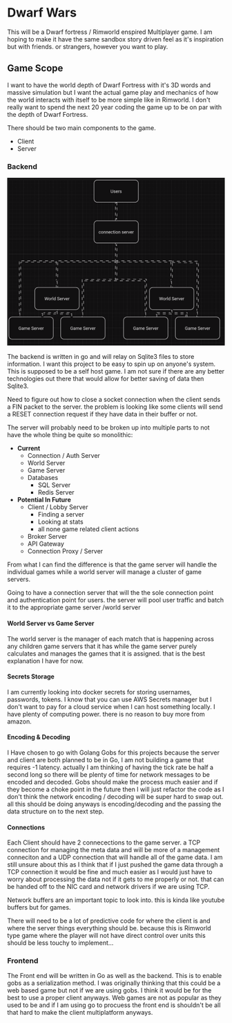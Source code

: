 # Dwarf Wars

This will be a Dwarf fortress / Rimworld enspired Multiplayer game. I am hoping to make it have the same sandbox story driven feel as it's inspiration but with friends. or strangers, however you want to play.

## Game Scope

I want to have the world depth of Dwarf Fortress with it's 3D words and massive simulation but I want the actual game play and mechanics of how the world interacts with itself to be more simple like in Rimworld. I don't really want to spend the next 20 year coding the game up to be on par with the depth of Dwarf Fortress.

There should be two main components to the game.

- Client
- Server

### Backend

![Backend View](./Docs/assets/Backend_Overview.png)

The backend is written in go and will relay on Sqlite3 files to store
information. I want this project to be easy to spin up on anyone's system. This
is supposed to be a self host game. I am not sure if there are any better
technologies out there that would allow for better saving of data then Sqlite3.

Need to figure out how to close a socket connection when the client sends a FIN
packet to the server. the problem is looking like some clients will send a
RESET connection request if they have data in their buffer or not.

The server will probably need to be broken up into multiple parts to not have the whole thing be quite so monolithic:

+ __Current__
  + Connection / Auth Server
  + World Server
  + Game Server
  + Databases
    + SQL Server
    + Redis Server
+ __Potential In Future__
   + Client / Lobby Server
      + Finding a server
      + Looking at stats
      + all none game related client actions
   + Broker Server
   + API Gateway
   + Connection Proxy / Server


From what I can find the difference is that the game server will handle the
individual games while a world server will manage a cluster of game servers.

Going to have a connection server that will the the sole connection point and authentication point for users. the server will pool user traffic and batch it to the appropriate game server /world server

#### World Server vs Game Server

The world server is the manager of each match that is happening across any children game servers that it has while the game server purely calculates and manages the games that it is assigned. that is the best explanation I have for now.


#### Secrets Storage

I am currently looking into docker secrets for storing usernames, passwords, tokens. I know that you can use AWS Secrets manager but I don't want to pay for a cloud service when I can host something locally. I have plenty of computing power. there is no reason to buy more from amazon.

#### Encoding & Decoding

I Have chosen to go with Golang Gobs for this projects because the server and
client are both planned to be in Go, I am not building a game that requires -1
latency. actually I am thinking of having the tick rate be half a second long
so there will be plenty of time for network messages to be encoded and decoded.
Gobs should make the process much easier and if they become a choke point in
the future then I will just refactor the code as I don't think the network
encoding / decoding will be super hard to swap out. all this should be doing
anyways is encoding/decoding and the passing the data structure on to the next
step.

#### Connections
Each Client should have 2 connecections to the game server. a TCP connection
for managing the meta data and will be more of a management conneciton and a
UDP connection that will handle all of the game data. I am still unsure about
this as I think that if I just pushed the game data through a TCP connection it
would be fine and much easier as I would just have to worry about processing
the data not if it gets to me properly or not. that can be handed off to the
NIC card and network drivers if we are using TCP.

Network buffers are an important topic to look into. this is kinda like youtube buffers but for games. 

There will need to be a lot of predictive code for where the client is and
where the server things everything should be. because this is Rimworld type
game where the player will not have direct control over units this should be
less touchy to implement...

### Frontend

The Front end will be written in Go as well as the backend. This is to enable
gobs as a serialization method. I was originally thinking that this could be a
web based game but not if we are using gobs. I think it would be for the best
to use a proper client anyways. Web games are not as popular as they used to be
and if I am using go to procuess the front end is shouldn't be all that hard to
make the client multiplatform anyways.
